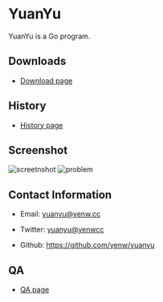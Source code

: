 YuanYu
=======

YuanYu is a Go program.


Downloads
-------

* [Download page](../master/download.md)

History
-------

* [History page](../master/history.md)


Screenshot
-------

![screetnshot](../master/screenshot.png?raw=true)
![problem](../master/problem.png?raw=true)


Contact Information
-------

* Email: yuanyu@yenw.cc

* Twitter: [yuanyu@yenwcc](https://twitter.com/yenwcc)

* Github: https://github.com/yenw/yuanyu

QA
-------

* [QA page](../master/QA_en.md)
